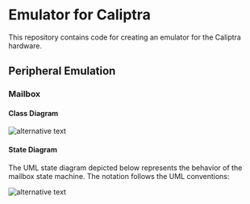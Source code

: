 # Emulator for Caliptra 

This repository contains code for creating an emulator for the Caliptra hardware.

## Peripheral Emulation

### Mailbox 

#### Class Diagram

![alternative text](http://www.plantuml.com/plantuml/proxy?cache=no&src=https://raw.githubusercontent.com/attzonko/plantuml_test/main/test.puml)


#### State Diagram

The UML state diagram depicted below represents the behavior of the mailbox state machine. The notation follows the UML conventions:


![alternative text](http://www.plantuml.com/plantuml/proxy?cache=no&src=https://raw.githubusercontent.com/rusty1968/rust_documentation/main/docs/mb_state_diagram.puml)





